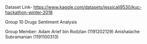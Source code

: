 Dataset Link- https://www.kaggle.com/datasets/jessicali9530/kuc-hackathon-winter-2018

Group 10
Drugs Sentiment Analysis


Group Member: 
Adam Arief bin Rodzlan (1191202129)
Anishalache Subramanian (1191100313)
